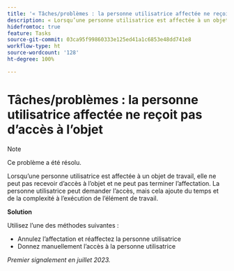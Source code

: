 ```yaml
---
title: '« Tâches/problèmes : la personne utilisatrice affectée ne reçoit pas d’accès à l’objet »'
description: « Lorsqu’une personne utilisatrice est affectée à un objet de travail, elle ne peut pas recevoir d’accès à l’objet et ne peut pas terminer l’affectation. La personne utilisatrice peut demander l’accès, mais cela ajoute du temps et de la complexité à l’exécution de l’élément de travail. »
hidefromtoc: true
feature: Tasks
source-git-commit: 03ca95f99860333e125ed41a1c6853e48dd741e8
workflow-type: ht
source-wordcount: '128'
ht-degree: 100%

---
```



# Tâches/problèmes : la personne utilisatrice affectée ne reçoit pas d’accès à l’objet

>[!NOTE]
>
>Ce problème a été résolu.

Lorsqu’une personne utilisatrice est affectée à un objet de travail, elle ne peut pas recevoir d’accès à l’objet et ne peut pas terminer l’affectation. La personne utilisatrice peut demander l’accès, mais cela ajoute du temps et de la complexité à l’exécution de l’élément de travail.

**Solution**

Utilisez l’une des méthodes suivantes :

* Annulez l’affectation et réaffectez la personne utilisatrice
* Donnez manuellement l’accès à la personne utilisatrice

_Premier signalement en juillet 2023._
